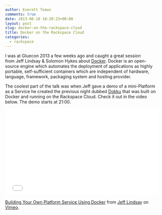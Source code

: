 ```yaml
---
author: Everett Toews
comments: true
date: 2013-06-10 18:20:23+00:00
layout: post
slug: docker-on-the-rackspace-cloud
title: Docker on the Rackspace Cloud
categories:
  - rackspace
---
```


I was at Gluecon 2013 a few weeks ago and caught a great session from Jeff Lindsay & Solomon Hykes about [Docker](http://www.docker.io/). Docker is an open-source engine which automates the deployment of applications as highly portable, self-sufficient containers which are independent of hardware, language, framework, packaging system and hosting provider.

<!--more-->

The coolest part of the talk was when Jeff gave a demo of a mini-Platform as a Service he created the previous night dubbed [Dokku](https://github.com/progrium/dokku) that was built on Docker and running on the Rackspace Cloud. Check it out in the video below. The demo starts at 21:00.

<div class="img-center"><iframe src="//player.vimeo.com/video/67284401" width="500" height="281" frameborder="0" webkitallowfullscreen mozallowfullscreen allowfullscreen></iframe> <p><a href="http://vimeo.com/67284401">Building Your Own Platform Service Using Docker</a> from <a href="http://vimeo.com/progrium">Jeff Lindsay</a> on <a href="https://vimeo.com">Vimeo</a>.</p></div>
